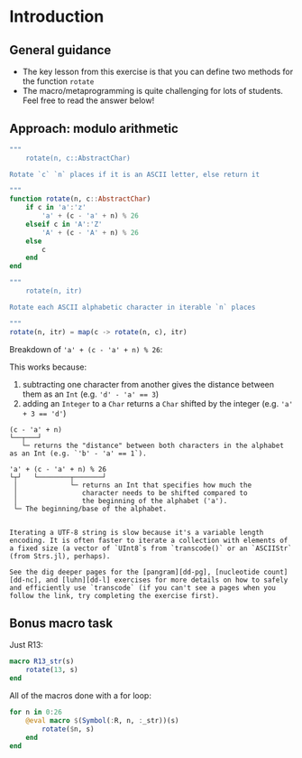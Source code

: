 # Introduction

## General guidance

- The key lesson from this exercise is that you can define two methods for the function `rotate`
- The macro/metaprogramming is quite challenging for lots of students. Feel free to read the answer below!

## Approach: modulo arithmetic

```julia
"""
    rotate(n, c::AbstractChar)

Rotate `c` `n` places if it is an ASCII letter, else return it

"""
function rotate(n, c::AbstractChar)
    if c in 'a':'z'
        'a' + (c - 'a' + n) % 26
    elseif c in 'A':'Z'
        'A' + (c - 'A' + n) % 26
    else
        c
    end
end

"""
    rotate(n, itr)

Rotate each ASCII alphabetic character in iterable `n` places

"""
rotate(n, itr) = map(c -> rotate(n, c), itr)
```

Breakdown of `'a' + (c - 'a' + n) % 26`:

This works because:

1. subtracting one character from another gives the distance between them as an `Int` (e.g. `'d' - 'a' == 3`)
1. adding an `Integer` to a `Char` returns a `Char` shifted by the integer (e.g. `'a' + 3 == 'd'`)

```
(c - 'a' + n)
└──┬───┘
   └─ returns the "distance" between both characters in the alphabet as an Int (e.g. `'b' - 'a' == 1`).
```

```
'a' + (c - 'a' + n) % 26
└┬┘   └────────┬───────┘
 │             └─ returns an Int that specifies how much the
 │                character needs to be shifted compared to
 │                the beginning of the alphabet ('a').
 └─ The beginning/base of the alphabet.
```

```exercism/advanced

Iterating a UTF-8 string is slow because it's a variable length encoding. It is often faster to iterate a collection with elements of a fixed size (a vector of `UInt8`s from `transcode()` or an `ASCIIStr` (from Strs.jl), perhaps).

See the dig deeper pages for the [pangram][dd-pg], [nucleotide count][dd-nc], and [luhn][dd-l] exercises for more details on how to safely and efficiently use `transcode` (if you can't see a pages when you follow the link, try completing the exercise first).

```

## Bonus macro task

Just R13:

```julia
macro R13_str(s)
    rotate(13, s)
end
```

All of the macros done with a for loop:

```julia
for n in 0:26
    @eval macro $(Symbol(:R, n, :_str))(s)
        rotate($n, s)
    end
end
```

[dd-pg]: https://exercism.org/tracks/julia/exercises/pangram/dig_deeper
[dd-nc]: https://exercism.org/tracks/julia/exercises/nucleotide-count/dig_deeper
[dd-l]: https://exercism.org/tracks/julia/exercises/luhn/dig_deeper
